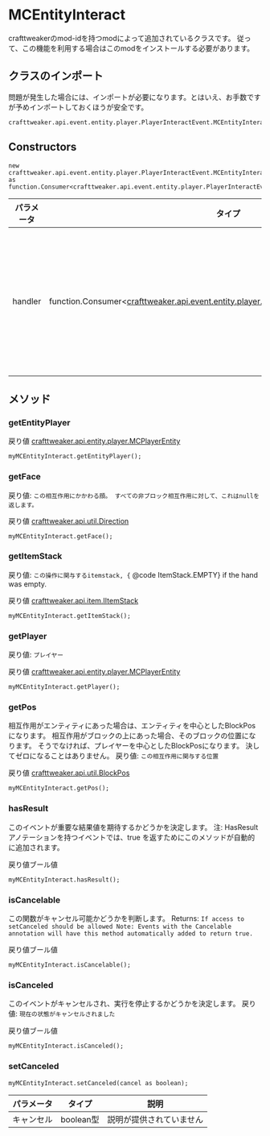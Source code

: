 # MCEntityInteract

crafttweakerのmod-idを持つmodによって追加されているクラスです。 従って、この機能を利用する場合はこのmodをインストールする必要があります。

## クラスのインポート
問題が発生した場合には、インポートが必要になります。とはいえ、お手数ですが予めインポートしておくほうが安全です。
```zenscript
crafttweaker.api.event.entity.player.PlayerInteractEvent.MCEntityInteract
```

## Constructors
```zenscript
new crafttweaker.api.event.entity.player.PlayerInteractEvent.MCEntityInteract(handler as function.Consumer<crafttweaker.api.event.entity.player.PlayerInteractEvent.MCEntityInteract>);
```
| パラメータ   | タイプ                                                                                                                                                                   | 説明           |
| ------- | --------------------------------------------------------------------------------------------------------------------------------------------------------------------- | ------------ |
| handler | function.Consumer<[crafttweaker.api.event.entity.player.PlayerInteractEvent.MCEntityInteract](/vanilla/api/event/entity/player/PlayerInteractEvent/MCEntityInteract)> | 説明が提供されていません |



## メソッド
### getEntityPlayer

戻り値 [crafttweaker.api.entity.player.MCPlayerEntity](/vanilla/api/entity/player/MCPlayerEntity)

```zenscript
myMCEntityInteract.getEntityPlayer();
```

### getFace

戻り値: `この相互作用にかかわる顔。 すべての非ブロック相互作用に対して、これはnullを返します。`

戻り値 [crafttweaker.api.util.Direction](/vanilla/api/util/Direction)

```zenscript
myMCEntityInteract.getFace();
```

### getItemStack

戻り値: `この操作に関与するitemstack, {` @code ItemStack.EMPTY} if the hand was empty.

戻り値 [crafttweaker.api.item.IItemStack](/vanilla/api/items/IItemStack)

```zenscript
myMCEntityInteract.getItemStack();
```

### getPlayer

戻り値: `プレイヤー`

戻り値 [crafttweaker.api.entity.player.MCPlayerEntity](/vanilla/api/entity/player/MCPlayerEntity)

```zenscript
myMCEntityInteract.getPlayer();
```

### getPos

相互作用がエンティティにあった場合は、エンティティを中心としたBlockPosになります。 相互作用がブロックの上にあった場合、そのブロックの位置になります。 そうでなければ、プレイヤーを中心としたBlockPosになります。 決してゼロになることはありません。 戻り値: `この相互作用に関与する位置`

戻り値 [crafttweaker.api.util.BlockPos](/vanilla/api/util/BlockPos)

```zenscript
myMCEntityInteract.getPos();
```

### hasResult

このイベントが重要な結果値を期待するかどうかを決定します。 注: HasResult アノテーションを持つイベントでは、true を返すためにこのメソッドが自動的に追加されます。

戻り値ブール値

```zenscript
myMCEntityInteract.hasResult();
```

### isCancelable

この関数がキャンセル可能かどうかを判断します。 Returns: `If access to setCanceled should be allowed
 Note:
 Events with the Cancelable annotation will have this method automatically added to return true.`

戻り値ブール値

```zenscript
myMCEntityInteract.isCancelable();
```

### isCanceled

このイベントがキャンセルされ、実行を停止するかどうかを決定します。 戻り値: `現在の状態がキャンセルされました`

戻り値ブール値

```zenscript
myMCEntityInteract.isCanceled();
```

### setCanceled

```zenscript
myMCEntityInteract.setCanceled(cancel as boolean);
```

| パラメータ | タイプ      | 説明           |
| ----- | -------- | ------------ |
| キャンセル | boolean型 | 説明が提供されていません |



